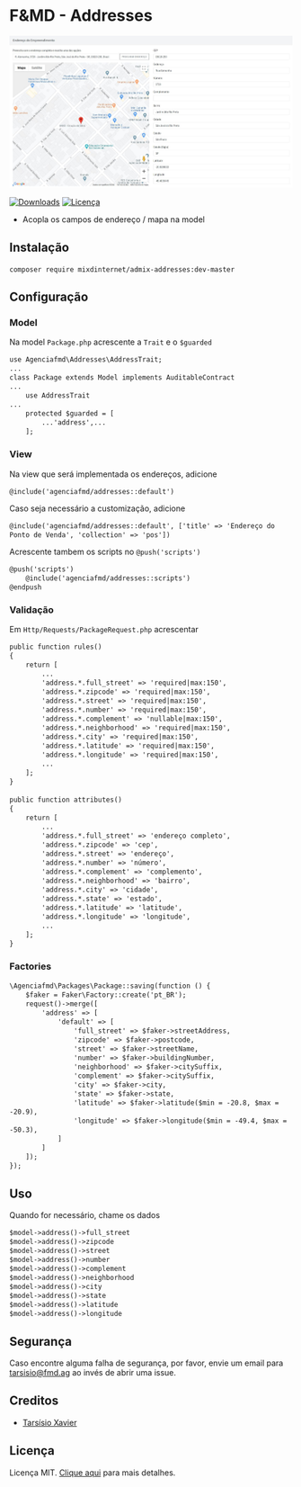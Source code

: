 # F&MD - Addresses

![Área administrativa](https://github.com/agenciafmd/admix-addresses/raw/master/docs/screenshot.jpg "Área administrativa")

[![Downloads](https://img.shields.io/packagist/dt/agenciafmd/admix-addresses.svg?style=flat-square)](https://packagist.org/packages/agenciafmd/admix-addresses)
[![Licença](https://img.shields.io/badge/license-MIT-brightgreen.svg?style=flat-square)](LICENSE.md)

- Acopla os campos de endereço / mapa na model

## Instalação

```
composer require mixdinternet/admix-addresses:dev-master
```

## Configuração

### Model
Na model `Package.php` acrescente a `Trait` e o `$guarded`

```
use Agenciafmd\Addresses\AddressTrait;
...
class Package extends Model implements AuditableContract
...
    use AddressTrait
...
    protected $guarded = [
        ...'address',...
    ];
```

### View

Na view que será implementada os endereços, adicione

```
@include('agenciafmd/addresses::default')
```

Caso seja necessário a customização, adicione

```
@include('agenciafmd/addresses::default', ['title' => 'Endereço do Ponto de Venda', 'collection' => 'pos'])
```

Acrescente tambem os scripts no `@push('scripts')`
    
```
@push('scripts')
    @include('agenciafmd/addresses::scripts')
@endpush
```

### Validação

Em `Http/Requests/PackageRequest.php` acrescentar

```
public function rules()
{
    return [
        ...
        'address.*.full_street' => 'required|max:150',
        'address.*.zipcode' => 'required|max:150',
        'address.*.street' => 'required|max:150',
        'address.*.number' => 'required|max:150',
        'address.*.complement' => 'nullable|max:150',
        'address.*.neighborhood' => 'required|max:150',
        'address.*.city' => 'required|max:150',
        'address.*.latitude' => 'required|max:150',
        'address.*.longitude' => 'required|max:150',
        ...
    ];
}

public function attributes()
{
    return [
        ...
        'address.*.full_street' => 'endereço completo',
        'address.*.zipcode' => 'cep',
        'address.*.street' => 'endereço',
        'address.*.number' => 'número',
        'address.*.complement' => 'complemento',
        'address.*.neighborhood' => 'bairro',
        'address.*.city' => 'cidade',
        'address.*.state' => 'estado',
        'address.*.latitude' => 'latitude',
        'address.*.longitude' => 'longitude',
        ...
    ];
}
```

### Factories
```
\Agenciafmd\Packages\Package::saving(function () {
    $faker = Faker\Factory::create('pt_BR');
    request()->merge([
        'address' => [
            'default' => [
                'full_street' => $faker->streetAddress,
                'zipcode' => $faker->postcode,
                'street' => $faker->streetName,
                'number' => $faker->buildingNumber,
                'neighborhood' => $faker->citySuffix,
                'complement' => $faker->citySuffix,
                'city' => $faker->city,
                'state' => $faker->state,
                'latitude' => $faker->latitude($min = -20.8, $max = -20.9),
                'longitude' => $faker->longitude($min = -49.4, $max = -50.3),
            ]
        ]
    ]);
});
```

## Uso

Quando for necessário, chame os dados

```
$model->address()->full_street
$model->address()->zipcode
$model->address()->street
$model->address()->number
$model->address()->complement
$model->address()->neighborhood
$model->address()->city
$model->address()->state
$model->address()->latitude
$model->address()->longitude
```

## Segurança

Caso encontre alguma falha de segurança, por favor, envie um email para tarsisio@fmd.ag ao invés de abrir uma issue.

## Creditos

-  [Tarsísio Xavier](https://github.com/TarsisioXavier)

## Licença

Licença MIT. [Clique aqui](LICENSE.md) para mais detalhes.